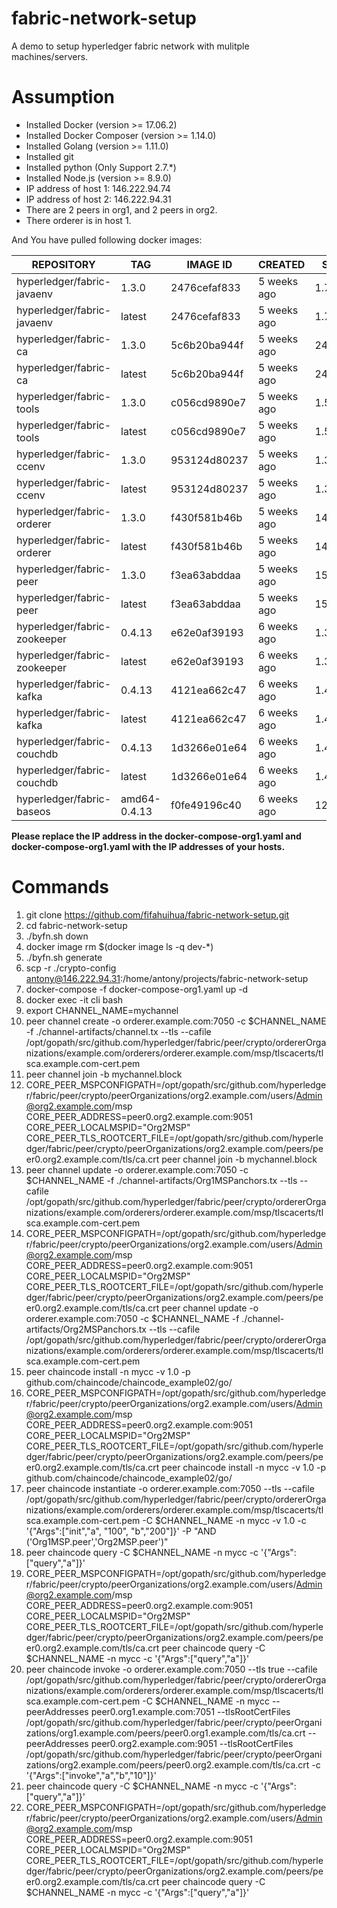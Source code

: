 # fabric-network-setup
A demo to setup hyperledger fabric network with mulitple machines/servers.

# Assumption
* Installed Docker (version >= 17.06.2)
* Installed Docker Composer (version >= 1.14.0)
* Installed Golang (version >= 1.11.0)
* Installed git
* Installed python (Only Support 2.7.*)
* Installed Node.js (version >= 8.9.0)
* IP address of host 1: 146.222.94.74
* IP address of host 2: 146.222.94.31
* There are 2 peers in org1, and 2 peers in org2.
* There orderer is in host 1.

And You have pulled following docker images:

| REPOSITORY                    | TAG                | IMAGE ID             | CREATED              | SIZE | 
|-------------------------------|--------------------|----------------------|----------------------|-------|
| hyperledger/fabric-javaenv    | 1.3.0              | 2476cefaf833         | 5 weeks ago          | 1.7GB | 
| hyperledger/fabric-javaenv    | latest             | 2476cefaf833         | 5 weeks ago          | 1.7GB | 
| hyperledger/fabric-ca         | 1.3.0              | 5c6b20ba944f         | 5 weeks ago          | 244MB | 
| hyperledger/fabric-ca         | latest             | 5c6b20ba944f         | 5 weeks ago          | 244MB | 
| hyperledger/fabric-tools      | 1.3.0              | c056cd9890e7         | 5 weeks ago          | 1.5GB | 
| hyperledger/fabric-tools      | latest             | c056cd9890e7         | 5 weeks ago          | 1.5GB | 
| hyperledger/fabric-ccenv      | 1.3.0              | 953124d80237         | 5 weeks ago          | 1.38GB | 
| hyperledger/fabric-ccenv      | latest             | 953124d80237         | 5 weeks ago          | 1.38GB | 
| hyperledger/fabric-orderer    | 1.3.0              | f430f581b46b         | 5 weeks ago          | 145MB | 
| hyperledger/fabric-orderer    | latest             | f430f581b46b         | 5 weeks ago          | 145MB | 
| hyperledger/fabric-peer       | 1.3.0              | f3ea63abddaa         | 5 weeks ago          | 151MB | 
| hyperledger/fabric-peer       | latest             | f3ea63abddaa         | 5 weeks ago          | 151MB | 
| hyperledger/fabric-zookeeper  | 0.4.13             | e62e0af39193         | 6 weeks ago          | 1.39GB | 
| hyperledger/fabric-zookeeper  | latest             | e62e0af39193         | 6 weeks ago          | 1.39GB | 
| hyperledger/fabric-kafka      | 0.4.13             | 4121ea662c47         | 6 weeks ago          | 1.4GB | 
| hyperledger/fabric-kafka      | latest             | 4121ea662c47         | 6 weeks ago          | 1.4GB | 
| hyperledger/fabric-couchdb    | 0.4.13             | 1d3266e01e64         | 6 weeks ago          | 1.45GB | 
| hyperledger/fabric-couchdb    | latest             | 1d3266e01e64         | 6 weeks ago          | 1.45GB | 
| hyperledger/fabric-baseos     | amd64-0.4.13       | f0fe49196c40         | 6 weeks ago          | 124MB | 

**Please replace the IP address in the docker-compose-org1.yaml and docker-compose-org1.yaml with the IP addresses of your hosts.**

# Commands
1. git clone https://github.com/fifahuihua/fabric-network-setup.git
2. cd fabric-network-setup
3. ./byfn.sh down 
4. docker image rm $(docker image ls -q dev-*)
5. ./byfn.sh generate
6. scp -r ./crypto-config antony@146.222.94.31:/home/antony/projects/fabric-network-setup
7. docker-compose -f docker-compose-org1.yaml up -d
8. docker exec -it cli bash
9. export CHANNEL_NAME=mychannel 
10. peer channel create -o orderer.example.com:7050 -c $CHANNEL_NAME -f ./channel-artifacts/channel.tx --tls --cafile /opt/gopath/src/github.com/hyperledger/fabric/peer/crypto/ordererOrganizations/example.com/orderers/orderer.example.com/msp/tlscacerts/tlsca.example.com-cert.pem
11. peer channel join -b mychannel.block
12. CORE_PEER_MSPCONFIGPATH=/opt/gopath/src/github.com/hyperledger/fabric/peer/crypto/peerOrganizations/org2.example.com/users/Admin@org2.example.com/msp CORE_PEER_ADDRESS=peer0.org2.example.com:9051 CORE_PEER_LOCALMSPID="Org2MSP" CORE_PEER_TLS_ROOTCERT_FILE=/opt/gopath/src/github.com/hyperledger/fabric/peer/crypto/peerOrganizations/org2.example.com/peers/peer0.org2.example.com/tls/ca.crt peer channel join -b mychannel.block
13. peer channel update -o orderer.example.com:7050 -c $CHANNEL_NAME -f ./channel-artifacts/Org1MSPanchors.tx --tls --cafile /opt/gopath/src/github.com/hyperledger/fabric/peer/crypto/ordererOrganizations/example.com/orderers/orderer.example.com/msp/tlscacerts/tlsca.example.com-cert.pem
14. CORE_PEER_MSPCONFIGPATH=/opt/gopath/src/github.com/hyperledger/fabric/peer/crypto/peerOrganizations/org2.example.com/users/Admin@org2.example.com/msp CORE_PEER_ADDRESS=peer0.org2.example.com:9051 CORE_PEER_LOCALMSPID="Org2MSP" CORE_PEER_TLS_ROOTCERT_FILE=/opt/gopath/src/github.com/hyperledger/fabric/peer/crypto/peerOrganizations/org2.example.com/peers/peer0.org2.example.com/tls/ca.crt peer channel update -o orderer.example.com:7050 -c $CHANNEL_NAME -f ./channel-artifacts/Org2MSPanchors.tx --tls --cafile /opt/gopath/src/github.com/hyperledger/fabric/peer/crypto/ordererOrganizations/example.com/orderers/orderer.example.com/msp/tlscacerts/tlsca.example.com-cert.pem
15. peer chaincode install -n mycc -v 1.0 -p github.com/chaincode/chaincode_example02/go/
16. CORE_PEER_MSPCONFIGPATH=/opt/gopath/src/github.com/hyperledger/fabric/peer/crypto/peerOrganizations/org2.example.com/users/Admin@org2.example.com/msp CORE_PEER_ADDRESS=peer0.org2.example.com:9051 CORE_PEER_LOCALMSPID="Org2MSP" CORE_PEER_TLS_ROOTCERT_FILE=/opt/gopath/src/github.com/hyperledger/fabric/peer/crypto/peerOrganizations/org2.example.com/peers/peer0.org2.example.com/tls/ca.crt peer chaincode install -n mycc -v 1.0 -p github.com/chaincode/chaincode_example02/go/
17. peer chaincode instantiate -o orderer.example.com:7050 --tls --cafile /opt/gopath/src/github.com/hyperledger/fabric/peer/crypto/ordererOrganizations/example.com/orderers/orderer.example.com/msp/tlscacerts/tlsca.example.com-cert.pem -C $CHANNEL_NAME -n mycc -v 1.0 -c '{"Args":["init","a", "100", "b","200"]}' -P "AND ('Org1MSP.peer','Org2MSP.peer')"
18. peer chaincode query -C $CHANNEL_NAME -n mycc -c '{"Args":["query","a"]}'
19. CORE_PEER_MSPCONFIGPATH=/opt/gopath/src/github.com/hyperledger/fabric/peer/crypto/peerOrganizations/org2.example.com/users/Admin@org2.example.com/msp CORE_PEER_ADDRESS=peer0.org2.example.com:9051 CORE_PEER_LOCALMSPID="Org2MSP" CORE_PEER_TLS_ROOTCERT_FILE=/opt/gopath/src/github.com/hyperledger/fabric/peer/crypto/peerOrganizations/org2.example.com/peers/peer0.org2.example.com/tls/ca.crt peer chaincode query -C $CHANNEL_NAME -n mycc -c '{"Args":["query","a"]}'
20. peer chaincode invoke -o orderer.example.com:7050 --tls true --cafile /opt/gopath/src/github.com/hyperledger/fabric/peer/crypto/ordererOrganizations/example.com/orderers/orderer.example.com/msp/tlscacerts/tlsca.example.com-cert.pem -C $CHANNEL_NAME -n mycc --peerAddresses peer0.org1.example.com:7051 --tlsRootCertFiles /opt/gopath/src/github.com/hyperledger/fabric/peer/crypto/peerOrganizations/org1.example.com/peers/peer0.org1.example.com/tls/ca.crt --peerAddresses peer0.org2.example.com:9051 --tlsRootCertFiles /opt/gopath/src/github.com/hyperledger/fabric/peer/crypto/peerOrganizations/org2.example.com/peers/peer0.org2.example.com/tls/ca.crt -c '{"Args":["invoke","a","b","10"]}'
21. peer chaincode query -C $CHANNEL_NAME -n mycc -c '{"Args":["query","a"]}'
22. CORE_PEER_MSPCONFIGPATH=/opt/gopath/src/github.com/hyperledger/fabric/peer/crypto/peerOrganizations/org2.example.com/users/Admin@org2.example.com/msp CORE_PEER_ADDRESS=peer0.org2.example.com:9051 CORE_PEER_LOCALMSPID="Org2MSP" CORE_PEER_TLS_ROOTCERT_FILE=/opt/gopath/src/github.com/hyperledger/fabric/peer/crypto/peerOrganizations/org2.example.com/peers/peer0.org2.example.com/tls/ca.crt peer chaincode query -C $CHANNEL_NAME -n mycc -c '{"Args":["query","a"]}'
